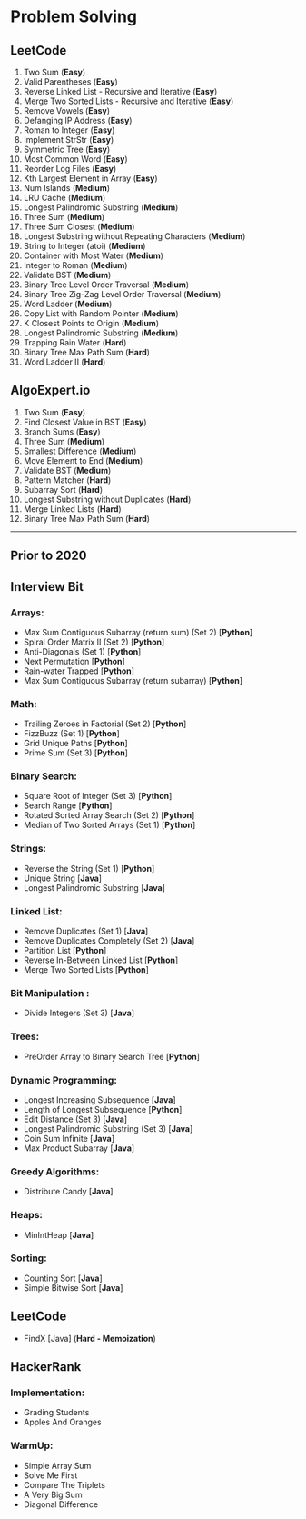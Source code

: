 # Problem Solving
<h2> LeetCode </h2>
<ol>
    <li> Two Sum (<b>Easy</b>)</li>
    <li> Valid Parentheses (<b>Easy</b>)</li>
    <li> Reverse Linked List - Recursive and Iterative (<b>Easy</b>)</li>
    <li> Merge Two Sorted Lists - Recursive and Iterative (<b>Easy</b>)</li>
    <li> Remove Vowels (<b>Easy</b>)</li>
    <li> Defanging IP Address (<b>Easy</b>)</li>
    <li> Roman to Integer (<b>Easy</b>)</li>
    <li> Implement StrStr (<b>Easy</b>)</li>
    <li> Symmetric Tree (<b>Easy</b>)</li>
    <li> Most Common Word (<b>Easy</b>)</li>
    <li> Reorder Log Files (<b>Easy</b>)</li>
    <li> Kth Largest Element in Array (<b>Easy</b>)</li>
    <li> Num Islands (<b>Medium</b>)</li>
    <li> LRU Cache (<b>Medium</b>)</li>
    <li> Longest Palindromic Substring (<b>Medium</b>)</li>
    <li> Three Sum (<b>Medium</b>)</li>
    <li> Three Sum Closest (<b>Medium</b>)</li>
    <li> Longest Substring without Repeating Characters (<b>Medium</b>)</li>
    <li> String to Integer (atoi) (<b>Medium</b>)</li>
    <li> Container with Most Water (<b>Medium</b>)</li>
    <li> Integer to Roman (<b>Medium</b>)</li>
    <li> Validate BST (<b>Medium</b>)</li>
    <li> Binary Tree Level Order Traversal (<b>Medium</b>)</li>
    <li> Binary Tree Zig-Zag Level Order Traversal (<b>Medium</b>)</li>
    <li> Word Ladder (<b>Medium</b>)</li>
    <li> Copy List with Random Pointer (<b>Medium</b>)</li>
    <li> K Closest Points to Origin (<b>Medium</b>)</li>
    <li> Longest Palindromic Substring (<b>Medium</b>)</li>
    <li> Trapping Rain Water (<b>Hard</b>)</li>
    <li> Binary Tree Max Path Sum (<b>Hard</b>)</li>
    <li> Word Ladder II (<b>Hard</b>)</li>
</ol>

<h2> AlgoExpert.io </h2>
<ol>
    <li> Two Sum (<b>Easy</b>)</li>
    <li> Find Closest Value in BST (<b>Easy</b>)</li>
    <li> Branch Sums (<b>Easy</b>) </li>
    <li> Three Sum (<b>Medium</b>)</li>
    <li> Smallest Difference (<b>Medium</b>)</li>
    <li> Move Element to End (<b>Medium</b>)</li>
    <li> Validate BST (<b>Medium</b>)</li>
    <li> Pattern Matcher (<b>Hard</b>)</li>
    <li> Subarray Sort (<b>Hard</b>)</li>
    <li> Longest Substring without Duplicates (<b>Hard</b>)</li>
    <li> Merge Linked Lists (<b>Hard</b>)</li>
    <li> Binary Tree Max Path Sum (<b>Hard</b>)</li>
</ol>

***


<h2>Prior to 2020</h2>
<h2> Interview Bit </h2>
<h3> Arrays: </h3>
<ul>
    <li> Max Sum Contiguous Subarray (return sum) (Set 2) [<b>Python</b>]</li>
    <li> Spiral Order Matrix II (Set 2) [<b>Python</b>]</li>
    <li> Anti-Diagonals (Set 1) [<b>Python</b>]</li>
    <li> Next Permutation [<b>Python</b>]</li>
    <li> Rain-water Trapped [<b>Python</b>]</li>
    <li> Max Sum Contiguous Subarray (return subarray) [<b>Python</b>]</li>
</ul>

<h3> Math: </h3>
<ul>
    <li> Trailing Zeroes in Factorial (Set 2) [<b>Python</b>]</li>
    <li> FizzBuzz (Set 1) [<b>Python</b>]</li>
    <li> Grid Unique Paths [<b>Python</b>]</li>
    <li> Prime Sum (Set 3) [<b>Python</b>]</li>
</ul>


<h3> Binary Search: </h3>
<ul>
    <li> Square Root of Integer (Set 3) [<b>Python</b>]</li>
    <li> Search Range [<b>Python</b>]</li>
    <li> Rotated Sorted Array Search (Set 2) [<b>Python</b>]</li>
    <li> Median of Two Sorted Arrays (Set 1) [<b>Python</b>]</li>
</ul>

<h3> Strings: </h3>
<ul>
    <li> Reverse the String (Set 1) [<b>Python</b>]</li>
    <li> Unique String [<b>Java</b>]</li>
    <li> Longest Palindromic Substring [<b>Java</b>]</li>
</ul>

<h3> Linked List: </h3>
<ul>
    <li> Remove Duplicates (Set 1) [<b>Java</b>]</li>
    <li> Remove Duplicates Completely (Set 2) [<b>Java</b>]</li>
    <li> Partition List [<b>Python</b>]</li>
    <li> Reverse In-Between Linked List [<b>Python</b>]</li>
    <li> Merge Two Sorted Lists [<b>Python</b>]</li>
</ul>

<h3> Bit Manipulation : </h3>
<ul>
    <li> Divide Integers (Set 3) [<b>Java</b>]</li>
</ul>

<h3> Trees: </h3>
<ul>
    <li> PreOrder Array to Binary Search Tree [<b>Python</b>]</li>
</ul>

<H3> Dynamic Programming: </h3>
<ul>
    <li> Longest Increasing Subsequence [<b>Java</b>]</li>
    <li> Length of Longest Subsequence [<b>Python</b>]</li>
    <li> Edit Distance (Set 3) [<b>Java</b>]</li>
    <li> Longest Palindromic Substring (Set 3) [<b>Java</b>]</li>
    <li> Coin Sum Infinite [<b>Java</b>]</li>
    <li> Max Product Subarray [<b>Java</b>]</li>
</ul>

<h3> Greedy Algorithms: </h3>
<ul>
    <li> Distribute Candy [<b>Java</b>]</li>
</ul>

<h3> Heaps: </h3>
<ul>
    <li> MinIntHeap [<b>Java</b>]</li>
</ul>

<h3> Sorting: </h3>
<ul>
    <li> Counting Sort [<b>Java</b>]</li>
    <li> Simple Bitwise Sort [<b>Java</b>]</li>
</ul>

<h2> LeetCode </h2>
<ul>
    <li> FindX [Java] (<b>Hard - Memoization</b>)</li>
</ul>

<h2>HackerRank </h2>
<h3>Implementation: </h3>
<ul>
    <li>Grading Students</li>
    <li>Apples And Oranges</li>
</ul>

<h3>WarmUp: </h3>
<ul>
    <li>Simple Array Sum</li>
    <li>Solve Me First</li>
    <li>Compare The Triplets</li>
    <li>A Very Big Sum</li>
    <li>Diagonal Difference</li>
</ul>


